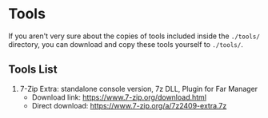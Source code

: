 # Tools

If you aren't very sure about the copies of tools included inside the `./tools/` directory, you can download and copy these tools yourself to `./tools/`.

## Tools List

1. 7-Zip Extra: standalone console version, 7z DLL, Plugin for Far Manager
    - Download link: https://www.7-zip.org/download.html
    - Direct download: https://www.7-zip.org/a/7z2409-extra.7z

